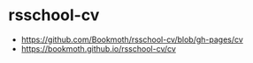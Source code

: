 # rsschool-cv
+ https://github.com/Bookmoth/rsschool-cv/blob/gh-pages/cv
+ https://bookmoth.github.io/rsschool-cv/cv

